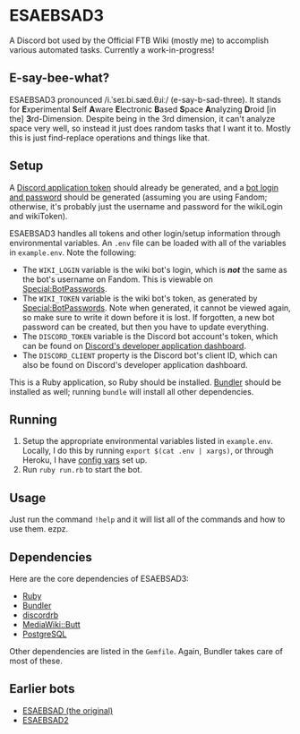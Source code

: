 # ESAEBSAD3
A Discord bot used by the Official FTB Wiki (mostly me) to accomplish various automated tasks. Currently a work-in-progress!

## E-say-bee-what?
ESAEBSAD3 pronounced /i.ˈseɪ.bi.sæd.θɹiː/ (e-say-b-sad-three). It stands for **E**xperimental **S**elf **A**ware **E**lectronic **B**ased **S**pace **A**nalyzing **D**roid [in the] **3**rd-Dimension. Despite being in the 3rd dimension, it can't analyze space very well, so instead it just does random tasks that I want it to. Mostly this is just find-replace operations and things like that.

## Setup
A [Discord application token](https://discordapp.com/developers/applications) should already be generated, and a [bot login and password](https://ftb.fandom.com/wiki/Special:BotPasswords) should be generated (assuming you are using Fandom; otherwise, it's probably just the username and password for the wikiLogin and wikiToken).

ESAEBSAD3 handles all tokens and other login/setup information through environmental variables. An `.env` file can be loaded with all of the variables in `example.env`. Note the following:
* The `WIKI_LOGIN` variable is the wiki bot's login, which is ***not*** the same as the bot's username on Fandom. This is viewable on [Special:BotPasswords](https://ftb.fandom.com/wiki/Special:BotPasswords).
* The `WIKI_TOKEN` variable is the wiki bot's token, as generated by [Special:BotPasswords](https://ftb.fandom.com/wiki/Special:BotPasswords). Note when generated, it cannot be viewed again, so make sure to write it down before it is lost. If forgotten, a new bot password can be created, but then you have to update everything.
* The `DISCORD_TOKEN` variable is the Discord bot account's token, which can be found on [Discord's developer application dashboard](https://discord.com/developers/applications).
* The `DISCORD_CLIENT` property is the Discord bot's client ID, which can also be found on Discord's developer application dashboard.

This is a Ruby application, so Ruby should be installed. [Bundler](https://bundler.io) should be installed as well; running `bundle` will install all other dependencies.

## Running
1. Setup the appropriate environmental variables listed in `example.env`. Locally, I do this by running `export $(cat .env | xargs)`, or through Heroku, I have [config vars](https://devcenter.heroku.com/articles/config-vars) set up.
2. Run `ruby run.rb` to start the bot.

## Usage
Just run the command `!help` and it will list all of the commands and how to use them. ezpz.

## Dependencies
Here are the core dependencies of ESAEBSAD3:
* [Ruby](https://www.ruby-lang.org/en/)
* [Bundler](https://bundler.io)
* [discordrb](https://github.com/shardlab/discordrb)
* [MediaWiki::Butt](https://github.com/FTB-Gamepedia/MediaWiki-Butt-Ruby)
* [PostgreSQL](https://www.postgresql.org)

Other dependencies are listed in the `Gemfile`. Again, Bundler takes care of most of these.

## Earlier bots
* [ESAEBSAD (the original)](https://github.com/xbony2/Experimental-Self-Aware-Electronic-Based-Space-Analyzing-Droid)
* [ESAEBSAD2](https://github.com/xbony2/ESAEBSAD2)
